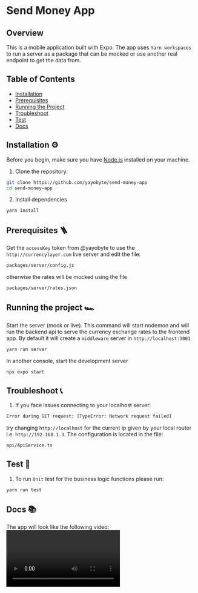 # Send Money App

## Overview

This is a mobile application built with Expo. The app uses `Yarn workspaces` to run a server as a package that can be mocked or use another real endpoint to get the data from.

## Table of Contents

- [Installation](#installation)
- [Prerequisites](#prerequisites)
- [Running the Project](#running-the-project)
- [Troubleshoot](#troubleshoot)
- [Test](#test)
- [Docs](#docs)

## Installation ⚙️

Before you begin, make sure you have [Node.js](https://nodejs.org/) installed on your machine.

1. Clone the repository:

```bash
git clone https://github.com/yayobyte/send-money-app
cd send-money-app
```

2. Install dependencies

```bash
yarn install
```

## Prerequisites 🪜
Get the `accessKey` token from @yayobyte to use the `http://currencylayer.com` live server and edit the file:
```bash
packages/server/config.js
```
otherwise the rates will be mocked using the file
```bash
packages/server/rates.json
```

## Running the project 🏎️
Start the server (mock or live). This command will start nodemon and will run the backend api to serve the currency exchange rates to the frontend app. By default it will create a `middleware` server in `http://localhost:3001`
```bash
yarn run server
```

In another console, start the development server
```bash
npx expo start 
```

## Troubleshoot 📞
1. If you face issues connecting to your localhost server:
```bash
Error during GET request: [TypeError: Network request failed]
```
try changing `http://localhost` for the current ip given by your local router i.e. `http://192.168.1.3`. The configuration is located in the file:
```bash
api/ApiService.ts
```

## Test 🎯
1. To run `Unit` test for the business logic functions please run:
```bash
yarn run test
```

## Docs 📚

The app will look like the following video:
![Iphone 14 Simulator](./docs/ios_simulator_iphone_14.mov)
